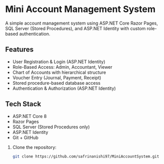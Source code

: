 # Mini Account Management System

A simple account management system using ASP.NET Core Razor Pages, SQL Server (Stored Procedures), and ASP.NET Identity with custom role-based authentication.

## Features

- User Registration & Login (ASP.NET Identity)
- Role-Based Access: Admin, Accountant, Viewer
- Chart of Accounts with hierarchical structure
- Voucher Entry (Journal, Payment, Receipt)
- Stored procedure-based database access
- Authentication & Authorization (ASP.NET Identity)


## Tech Stack

- ASP.NET Core 8
- Razor Pages
- SQL Server (Stored Procedures only)
- ASP.NET Identity
- Git + GitHub


1. Clone the repository:
   ```bash
   git clone https://github.com/safrinanishi97/MiniAccountSystem.git